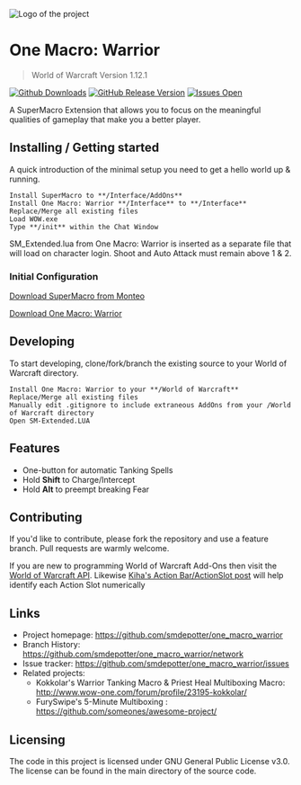 ![Logo of the project](http://i.imgur.com/z7ZczPu.png)

# One Macro: Warrior
> World of Warcraft Version 1.12.1

[![Github Downloads](https://img.shields.io/github/downloads/smdepotter/one_macro_warrior/total.svg)](https://github.com/smdepotter/one_macro_warrior)
[![GitHub Release Version](https://img.shields.io/github/release/smdepotter/one_macro_warrior.svg)](https://github.com/smdepotter/one_macro_warrior/releases)
[![Issues Open](https://img.shields.io/github/issues/smdepotter/one_macro_warrior.svg)](https://github.com/smdepotter/one_macro_warrior/issues)

A SuperMacro Extension that allows you to focus on the meaningful qualities of gameplay that make you a better player. 

## Installing / Getting started

A quick introduction of the minimal setup you need to get a hello world up &
running.

```shell
Install SuperMacro to **/Interface/AddOns**
Install One Macro: Warrior **/Interface** to **/Interface**
Replace/Merge all existing files
Load WOW.exe
Type **/init** within the Chat Window
```
SM_Extended.lua from One Macro: Warrior is inserted as a separate file that will load on character login. Shoot and Auto Attack must remain above 1 & 2.

### Initial Configuration

[Download SuperMacro from Monteo](https://github.com/Monteo/SuperMacro)

[Download One Macro: Warrior](https://github.com/smdepotter/one_macro_warrior/releases)

## Developing

To start developing, clone/fork/branch the existing source to your World of Warcraft directory. 

```shell
Install One Macro: Warrior to your **/World of Warcraft**
Replace/Merge all existing files
Manually edit .gitignore to include extraneous AddOns from your /World of Warcraft directory
Open SM-Extended.LUA
```

## Features

* One-button for automatic Tanking Spells
* Hold **Shift** to Charge/Intercept
* Hold **Alt** to preempt breaking Fear

## Contributing

If you'd like to contribute, please fork the repository and use a feature
branch. Pull requests are warmly welcome.

If you are new to programming World of Warcraft Add-Ons then visit the [World of Warcraft API](http://wowwiki.wikia.com/wiki/World_of_Warcraft_API). Likewise [Kiha's Action Bar/ActionSlot post](http://www.wow-one.com/forum/topic/11085-rogue-macros/?do=findComment&comment=74639) will help identify each Action Slot numerically

## Links

- Project homepage: https://github.com/smdepotter/one_macro_warrior
- Branch History: https://github.com/smdepotter/one_macro_warrior/network
- Issue tracker: https://github.com/smdepotter/one_macro_warrior/issues
- Related projects:
  - Kokkolar's Warrior Tanking Macro & Priest Heal Multiboxing Macro: http://www.wow-one.com/forum/profile/23195-kokkolar/
  - FurySwipe's 5-Minute Multiboxing : https://github.com/someones/awesome-project/

## Licensing

The code in this project is licensed under GNU General Public License v3.0. The license can be found in the main directory of the source code.
